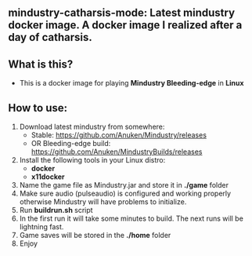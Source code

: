 ## mindustry-catharsis-mode: Latest mindustry docker image. A docker image I realized after a day of catharsis.

## What is this?
* This is a docker image for playing <b>Mindustry Bleeding-edge</b> in <b>Linux</b>

## How to use: 
1. Download latest mindustry from somewhere:
    * Stable: https://github.com/Anuken/Mindustry/releases
    * OR Bleeding-edge build: https://github.com/Anuken/MindustryBuilds/releases
2. Install the following tools in your Linux distro:
    * <b>docker</b>
    * <b>x11docker</b>
2. Name the game file as Mindustry.jar and store it in <b>./game</b> folder
2. Make sure audio (pulseaudio) is configured and working properly otherwise Mindustry will have problems to initialize.
4. Run <b>buildrun.sh</b> script
3. In the first run it will take some minutes to build. The next runs will be lightning fast.
3. Game saves will be stored in the <b>./home</b> folder
4. Enjoy
